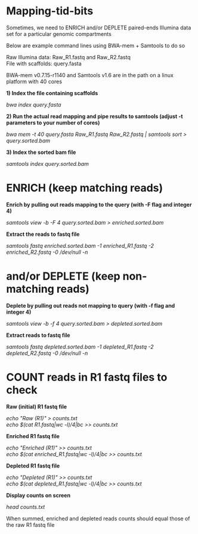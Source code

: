 # Mapping-tid-bits

Sometimes, we need to ENRICH and/or DEPLETE paired-ends Illumina data set for a particular genomic compartments<br/>

Below are example command lines using BWA-mem + Samtools to do so<br/>

Raw Illumina data: Raw_R1.fastq and Raw_R2.fastq<br/>
File with scaffolds: query.fasta<br/>

BWA-mem v0.7.15-r1140 and Samtools v1.6 are in the path on a linux platform with 40 cores<br/>

**1) Index the file containing scaffolds**

*bwa index query.fasta*

**2) Run the actual read mapping and pipe results to samtools (adjust -t parameters to your number of cores)**

*bwa mem -t 40 query.fasta Raw_R1.fastq Raw_R2.fastq | samtools sort > query.sorted.bam*

**3) Index the sorted bam file**

*samtools index query.sorted.bam*

# ENRICH (keep matching reads)
**Enrich by pulling out reads mapping to the query (with -F flag and integer 4)**

*samtools view -b -F 4 query.sorted.bam > enriched.sorted.bam*

**Extract the reads to fastq file**

*samtools fastq enriched.sorted.bam -1 enriched_R1.fastq -2 enriched_R2.fastq -0 /dev/null -n*

# and/or DEPLETE (keep non-matching reads)
**Deplete by pulling out reads not mapping to query (with -f flag and integer 4)**

*samtools view -b -f 4 query.sorted.bam > depleted.sorted.bam*

**Extract reads to fastq file**

*samtools fastq depleted.sorted.bam -1 depleted_R1.fastq -2 depleted_R2.fastq -0 /dev/null -n*

# COUNT reads in R1 fastq files to check
**Raw (initial) R1 fastq file**<br/>

*echo "Raw (R1)" > counts.txt*<br/>
*echo $(cat R1.fastq|wc -l)/4|bc >> counts.txt*<br/>

**Enriched R1 fastq file**<br/>

*echo "Enriched (R1)" >> counts.txt*<br/>
*echo $(cat enriched_R1.fastq|wc -l)/4|bc >> counts.txt*<br/>

**Depleted R1 fastq file**<br/>

*echo "Depleted (R1)" >> counts.txt*<br/>
*echo $(cat depleted_R1.fastq|wc -l)/4|bc >> counts.txt*<br/>

**Display counts on screen**<br/>

*head counts.txt*<br/>

When summed, enriched and depleted reads counts should equal those of the raw R1 fastq file





